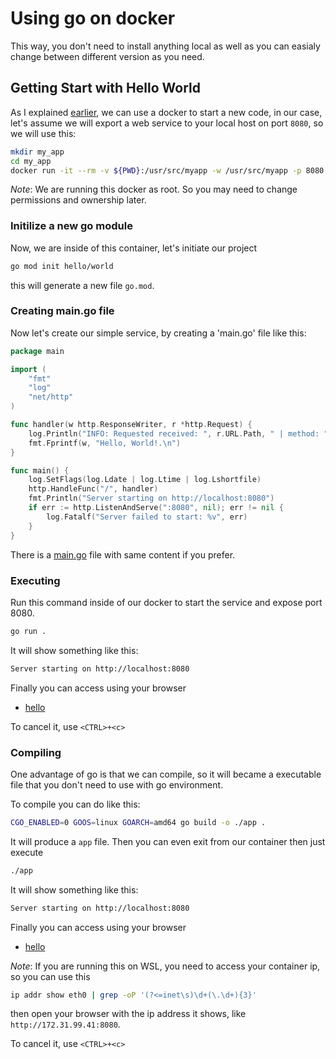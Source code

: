 # Using go on docker

This way, you don't need to install anything local as well as you can easialy change between different version as you need.

## Getting Start with Hello World

As I explained [earlier](../../programming/), we can use a docker to start a new code, in our case, let's assume we will export a web service to your local host on port `8080`, so we will use this:

```bash
mkdir my_app
cd my_app
docker run -it --rm -v ${PWD}:/usr/src/myapp -w /usr/src/myapp -p 8080:8080  golang /bin/bash
```

*Note*: We are running this docker as root. So you may need to change permissions and ownership later.

### Initilize a new go module

Now, we are inside of this container, let's initiate our project

```bash
go mod init hello/world
```

this will generate a new file `go.mod`.

### Creating main.go file

Now let's create our simple service, by creating a 'main.go' file like this:

```go
package main

import (
    "fmt"
    "log"
    "net/http"
)

func handler(w http.ResponseWriter, r *http.Request) {
    log.Println("INFO: Requested received: ", r.URL.Path, " | method: ", r.Method)
    fmt.Fprintf(w, "Hello, World!.\n")
}

func main() {
    log.SetFlags(log.Ldate | log.Ltime | log.Lshortfile)
    http.HandleFunc("/", handler)
    fmt.Println("Server starting on http://localhost:8080")
    if err := http.ListenAndServe(":8080", nil); err != nil {
        log.Fatalf("Server failed to start: %v", err)
    }
}
```

There is a [main.go](main.go) file with same content if you prefer.

### Executing

Run this command inside of our docker to start the service and expose port 8080.

```bash
go run .
```

It will show something like this:

```bash
Server starting on http://localhost:8080
```

Finally you can access using your browser

* [hello](http://127.0.0.1:8080/)

To cancel it, use `<CTRL>+<c>`

### Compiling

One advantage of go is that we can compile, so it will became a executable file that you don't need to use with go environment.

To compile you can do like this:

```bash
CGO_ENABLED=0 GOOS=linux GOARCH=amd64 go build -o ./app .
```

It will produce a `app` file. Then you can even exit from our container then just execute

```bash
./app
```

It will show something like this:

```bash
Server starting on http://localhost:8080
```

Finally you can access using your browser

* [hello](http://127.0.0.1:8080/)

*Note*: If you are running this on WSL, you need to access your container ip, so you can use this

```bash
ip addr show eth0 | grep -oP '(?<=inet\s)\d+(\.\d+){3}'
```

then open your browser with the ip address it shows, like `http://172.31.99.41:8080`.

To cancel it, use `<CTRL>+<c>`
